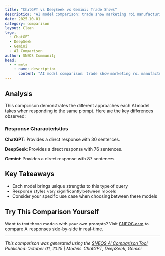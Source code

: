 ```yaml
---
title: "ChatGPT vs DeepSeek vs Gemini: Trade Shows"
description: "AI model comparison: trade show marketing roi manufacturing..."
date: 2025-10-01
category: comparison
layout: Clean
tags:
  - ChatGPT
  - DeepSeek
  - Gemini
  - AI Comparison
author: SNEOS Community
head:
  - - meta
    - name: description
      content: "AI model comparison: trade show marketing roi manufacturing..."
---
```


<ChatComparison
  title="ChatGPT vs DeepSeek vs Gemini: Trade Shows"
  prompt="trade show marketing roi manufacturing"
  :responses='{
    "ChatGPT": "Trade show marketing ROI (Return on Investment) in the manufacturing sector involves measuring the effectiveness and profitability of participating in trade shows. Trade shows are key platforms for manufacturers to showcase products, network with potential clients, and generate leads.\n\nHere are some steps and tips to measure and improve trade show marketing ROI for manufacturing companies:\n\n### 1. Define Clear Objectives\n- Generate qualified leads\n- Build brand awareness\n- Launch new products\n- Meet existing customers\n- Gather market intelligence\n\n### 2. Track Key Metrics\n- **Leads Generated:** Number of qualified leads collected during the event.\n- **Lead Conversion Rate:** Percentage of leads converted to customers post-event.\n- **Sales Revenue:** Direct sales attributed to trade show leads.\n- **Cost per Lead:** Total trade show cost divided by the number of leads.\n- **Customer Acquisition Cost:** Cost to acquire a customer from the trade show.\n- **Booth Traffic:** Number of visitors to the booth.\n- **Engagement:** Number of demos, meetings, or interactions.\n- **Brand Exposure:** Estimated impressions or media coverage.\n\n### 3. Calculate ROI\nROI can be calculated using the formula:\n\n\\[\nROI = \\frac{\\text{Net Profit from Trade Show}}{\\text{Total Investment in Trade Show}} \\times 100\n\\]\n\nWhere:\n\n- Net Profit = Revenue from trade show leads \u2013 Trade show costs\n- Trade show costs include booth rental, travel, marketing materials, staff time, giveaways, etc.\n\n### 4. Use Technology\n- **Lead Retrieval Systems:** Scan badges to collect lead data electronically.\n- **CRM Integration:** Import trade show leads directly into your CRM for tracking follow-up and sales.\n- **Analytics Tools:** Use tools to track digital campaigns associated with the trade show.\n\n### 5. Follow-up Strategy\n- Ensure timely and personalized follow-up within days after the event.\n- Use email campaigns, phone calls, or meetings to nurture leads and convert them into customers.\n\n### 6. Optimize Future Participation\n- Review ROI and metrics after the show.\n- Identify what worked and what didn\u2019t.\n- Adjust booth design, messaging, target audience, and follow-up tactics for better results.\n\n### Additional Tips for Manufacturing Companies\n- Highlight product demos and hands-on experiences to showcase capabilities.\n- Use case studies and success stories to build credibility.\n- Train booth staff thoroughly on both technical details and sales skills.\n- Network actively and attend seminars/workshops to gather market intelligence.\n\n---\n\nIf you want, I can help you create a more detailed ROI tracking template or provide strategies tailored to a specific manufacturing industry segment.",
    "DeepSeek": "Of course. This is a critical topic for manufacturers, where marketing budgets are often scrutinized heavily. Here\u2019s a comprehensive guide to understanding, measuring, and improving Trade Show Marketing ROI for a manufacturing company.\n\n### The Unique Challenge for Manufacturers\n\nFor a B2C company, ROI might be direct sales on the floor. For manufacturers, the sales cycle is long, complex, and involves high-value capital equipment or multi-year component contracts. Therefore, your ROI calculation must be more sophisticated than just \u0022sales at the show.\u0022\n\n**The Goal of a Manufacturing Trade Show is rarely an immediate sale.** It\u0027s about:\n*   Generating high-quality, sales-ready leads.\n*   Building brand awareness and industry authority.\n*   Launching new products or technologies.\n*   Strengthening relationships with existing distributors, partners, and key clients.\n*   Conducting competitive intelligence.\n\n---\n\n### How to Calculate Trade Show ROI for Manufacturing\n\nThe classic ROI formula is:\n\n**ROI = (Net Return on Investment / Cost of Investment) x 100**\n\nLet\u0027s break this down for a manufacturing context.\n\n#### Step 1: Calculate Your Total Investment (Cost)\n\nThis must include *every* cost associated with the show:\n*   **Exhibit Space:** The cost of the booth space itself.\n*   **Booth Design \u0026 Build:** Custom fabrication, rental, graphics, lighting.\n*   **Shipping \u0026 Logistics:** Freight to and from the show, drayage (material handling), storage.\n*   **Travel \u0026 Accommodations:** Flights, hotels, meals, taxis for all staff.\n*   **Staff Time:** Calculate the cost of having your sales engineers, product managers, and executives at the show (salary, benefits, and opportunity cost).\n*   **Promotions \u0026 Marketing:** Pre-show mailers, advertising, sponsored content, giveaways, customer hospitality events.\n*   **Show Services:** Electricity, internet, cleaning, furniture rental.\n\n**Example Total Investment:** $75,000\n\n#### Step 2: Quantify Your Returns (Net Return)\n\nThis is the harder part. You must assign a monetary value to your outcomes.\n\n**1. Lead Generation (The Most Common Metric)**\n*   **Track Leads Meticulously:** Use a QR code system, badge scanner, or a dedicated CRM form to capture every lead.\n*   **Qualify Leads Immediately:** Use a simple system like:\n    *   **Hot Lead:** Requests a quote or an in-person demo post-show. (High Value)\n    *   **Warm Lead:** Engaged deeply with a product, has a need within 12 months. (Medium Value)\n    *   **Cold Lead:** General inquiry, student, competitor. (Low Value)\n*   **Assign a Dollar Value:** Work with your sales team to determine the average value of a lead that converts to a sale.\n    *   *Example: If your average deal size is $50,000 and your lead-to-customer conversion rate is 10%, then the value of a single lead is $5,000 ($50,000 x 0.10).*\n    *   If you capture 10 \u0022Hot Leads,\u0022 their potential value is 10 x $5,000 = **$50,000**.\n\n**2. Actual Sales Attributed to the Show**\n*   Track deals closed within your typical sales cycle (e.g., 6-18 months) that originated from a show lead.\n*   **Example:** You close 3 deals from show leads with a total contract value of $300,000.\n\n**3. Strengthening Existing Customer Relationships**\n*   A retained customer is more valuable than a new one. Calculate the value of a renewed contract or an upsell that was finalized or strongly influenced at the show.\n*   **Example:** You secured a $100,000 upgrade order from an existing client you met at your hospitality suite.\n\n**4. PR \u0026 Brand Value**\n*   Calculate the Advertising Value Equivalency (AVE) of any media mentions or features that resulted from the show.\n*   While softer, this has value. Did you win a \u0022Best New Product\u0022 award? That\u0027s a tangible asset.\n\n#### Putting It All Together: An ROI Calculation\n\nLet\u0027s assume:\n*   **Total Investment:** $75,000\n*   **Returns:**\n    *   Sales from New Leads: $300,000 (3 deals closed)\n    *   Value of Qualified Leads: $50,000 (10 hot leads not yet closed)\n    *   Upsell from Existing Client: $100,000\n\n*   **Total Gross Return:** $300,000 \u002B $50,000 \u002B $100,000 = $450,000\n*   **Net Return:** $450,000 - $75,000 = $375,000\n\n*   **ROI Calculation:** ($375,000 / $75,000) x 100 = **500%**\n\nThis shows a strong return, but remember, the $50,000 in lead value is potential, not yet realized.\n\n---\n\n### Key Performance Indicators (KPIs) Beyond Straight ROI\n\nTo get the full picture, also track these metrics:\n\n*   **Cost Per Lead:** Total Investment / Number of Leads.\n*   **Lead-to-Sale Conversion Rate:** Percentage of show leads that become customers.\n*   **Booth Traffic Quality:** Not just volume, but the percentage of visitors who are actual decision-makers (Engineers, VPs, Purchasing Managers).\n*   **Engagement Rate:** How many meaningful conversations did your team have?\n*   **Customer Meeting Goal:** Did you achieve your target number of meetings with key accounts?\n\n---\n\n### How to Drastically Improve Your Trade Show ROI\n\n**1. Pre-Show Marketing is Non-Negotiable**\n*   **Email Blasts:** Send targeted invites to your database with a link to schedule a meeting at your booth.\n*   **Social Media:** Use the event hashtag, tease product demos, and post \u0022Visit us at Booth #XXX\u0022 graphics.\n*   **Personal Outreach:** Have your sales team personally call their top 10 accounts to set up booth appointments.\n\n**2. Your Booth is a Conversation Starter, Not a Brochure Stand**\n*   **Demonstrate, Don\u0027t Just Display:** If you make a machine, have it running. Show it solving a real problem. If you make a component, show it in a working assembly or with an interactive digital twin.\n*   **Focus on Benefits:** Your graphics should lead with the customer\u0027s pain point and your solution (e.g., \u0022Reduce Downtime by 30%\u0022 vs. \u0022High-Performance Actuator\u0022).\n*   **Create a Theater:** Schedule live demos or presentations to draw a crowd.\n\n**3. Staff is Everything**\n*   **Train Your Booth Staff:** They should be sales engineers, not just order-takers. Train them on open-ended questions: \u0022What\u0027s your biggest production challenge?\u0022\n*   **Set Clear Goals:** \u0022Each of you is responsible for collecting 20 qualified leads per day.\u0022\n*   **The 10-Foot Rule:** Anyone who comes within 10 feet of your booth should be greeted with a smile and eye contact.\n\n**4. Post-Show Follow-Up: Where ROI is Won or Lost**\n*   **The 24-Hour Rule:** The first follow-up (a \u0022great to meet you\u0022 email) must happen within 24 hours.\n*   **Lead Nurturing:** Hot leads get a call from a salesperson within 48 hours. Warm leads enter a targeted nurture campaign with case studies and technical specs.\n*   **Measure \u0026 Refine:** Track your follow-up conversion rates to improve your process for the next show.\n\n### Conclusion\n\nFor a manufacturer, trade show ROI is a blend of hard numbers and strategic value. By shifting the focus from immediate sales to **qualified lead generation and relationship building**, and by implementing a rigorous system to track and measure these efforts, you can confidently prove the value of your trade show investment and continuously improve your results.",
    "Gemini": "## Trade Show Marketing ROI for Manufacturing:  A Comprehensive Guide\n\nTrade shows can be a significant investment for manufacturing companies.  Calculating and maximizing the Return on Investment (ROI) is crucial to justifying the expense and proving the effectiveness of your trade show participation. Here\u0027s a breakdown of how to approach trade show ROI in the manufacturing sector:\n\n**1. Defining Your Objectives \u0026 Key Performance Indicators (KPIs):**\n\nBefore you even book a booth, define clear, measurable objectives. These will form the basis for your ROI calculation.  Examples include:\n\n*   **Lead Generation:**  Number of qualified leads gathered (consider different lead levels - cold, warm, hot).\n*   **Brand Awareness:** Measured through booth traffic, social media mentions, and post-show surveys.\n*   **Sales:** Direct sales at the show, sales generated from leads within a defined timeframe (e.g., 6-12 months).\n*   **Relationship Building:** Number of meetings with key customers, distributors, or partners.\n*   **Product Launches:** Media coverage, customer feedback, and pre-orders generated.\n*   **Market Research:** Gathering competitive intelligence and understanding customer needs.\n*   **Image Enhancement:** Positioning your company as a leader in the industry.\n*   **Employee Engagement:** Providing staff with training and development opportunities.\n\n**Key Performance Indicators (KPIs) to track:**\n\n*   **Booth Traffic:** Total number of visitors to your booth.\n*   **Lead Generation Cost:** Total trade show cost divided by the number of leads generated.\n*   **Lead Conversion Rate:** Percentage of leads that convert into opportunities and ultimately, customers.\n*   **Sales Revenue:** Total revenue generated from leads originating from the trade show.\n*   **Customer Acquisition Cost (CAC):** Total marketing cost (including the trade show) divided by the number of new customers acquired.\n*   **Customer Lifetime Value (CLTV):**  Predict the total revenue a customer will generate during their relationship with your company.\n*   **Media Mentions:** Number of times your company is mentioned in press releases or media coverage related to the show.\n*   **Social Media Engagement:** Number of likes, shares, and comments on your social media posts related to the show.\n*   **Brand Awareness Metrics:** Pre- and post-show surveys to measure brand recognition and perception.\n\n**2. Calculating Your Investment (Total Trade Show Costs):**\n\nThis is more than just the booth fee.  Be meticulous and include everything:\n\n*   **Booth Space:**  Cost of the booth rental, including square footage.\n*   **Booth Design \u0026 Construction:** Costs for booth design, build, installation, and dismantling.\n*   **Shipping \u0026 Logistics:**  Transportation of booth materials, equipment, and products.\n*   **Travel \u0026 Accommodation:**  Flights, hotels, meals, and transportation for your team.\n*   **Staffing Costs:**  Salaries, overtime, and per diems for your booth staff.\n*   **Marketing Materials:**  Printing costs for brochures, flyers, banners, and promotional items.\n*   **Giveaways \u0026 Promotional Products:**  Cost of any items given away at the booth.\n*   **Pre-Show Marketing:**  Email campaigns, advertising, and social media promotion.\n*   **On-Site Expenses:**  Internet access, electricity, cleaning services, and other on-site fees.\n*   **Post-Show Follow-Up:** Costs associated with nurturing leads and following up after the show (e.g., email marketing, sales calls).\n*   **Software \u0026 Tools:** CRM updates, lead capture software, and analytics platforms.\n*   **Management Overhead:**  Time spent planning, organizing, and managing the trade show.  Allocate a percentage of relevant employees\u0027 salaries.\n\n**3.  Measuring the Returns:**\n\nThis is where tracking and diligent follow-up are crucial.\n\n*   **Lead Tracking \u0026 Scoring:**  Implement a system for tracking leads generated at the show. Assign a score to each lead based on its potential value and likelihood of conversion.  Use your CRM to manage and nurture these leads.\n*   **Sales Attribution:**  Identify which sales opportunities originated from the trade show.  This might involve asking new customers how they heard about your company or tracking leads that entered your sales pipeline after the event.\n*   **Customer Lifetime Value (CLTV):**  Estimate the CLTV of customers acquired through the trade show.  This provides a more comprehensive view of the long-term value of your investment.\n*   **Surveys \u0026 Feedback:**  Send out post-show surveys to attendees to gather feedback on your booth, products, and services.\n*   **Website Analytics:** Track website traffic and conversions from visitors who attended the trade show.  Use UTM parameters in your marketing materials to identify visitors who came to your website specifically because of the show.\n*   **Media Coverage Analysis:** Monitor media coverage related to the trade show and assess the impact on your brand awareness.\n\n**4. Calculating the ROI:**\n\nThere are different ways to calculate ROI, but here\u0027s a common formula:\n\n**ROI = ((Total Revenue Generated - Total Trade Show Costs) / Total Trade Show Costs) x 100**\n\n**Example:**\n\n*   Total Trade Show Costs: $50,000\n*   Total Revenue Generated from Trade Show Leads (within 1 year): $150,000\n\n**ROI = (($150,000 - $50,000) / $50,000) x 100 = 200%**\n\n**Interpretation:**  For every dollar spent on the trade show, the company generated $2 in profit.\n\n**Important Considerations for Manufacturing ROI:**\n\n*   **Long Sales Cycles:**  Manufacturing often involves long sales cycles.  Be patient and track leads for a longer period (e.g., 12-24 months) to get a more accurate picture of ROI.\n*   **Complex Products \u0026 Services:**  Manufacturing companies often sell complex products and services that require significant technical expertise.  Ensure your booth staff is well-trained and knowledgeable to effectively answer questions and qualify leads.\n*   **Relationship-Driven Sales:**  Building relationships is crucial in the manufacturing industry.  Focus on creating opportunities for networking and building rapport with potential customers.\n*   **Industry-Specific Metrics:**  Consider incorporating industry-specific metrics into your ROI calculation, such as the number of new distributors signed or the number of RFQs (Requests for Quotation) received.\n*   **Qualitative Benefits:**  Don\u0027t overlook the qualitative benefits of trade shows, such as brand awareness, competitor analysis, and employee morale.  While difficult to quantify, these benefits can contribute significantly to your overall marketing strategy.\n\n**5. Strategies to Improve Trade Show ROI in Manufacturing:**\n\n*   **Pre-Show Promotion:**  Aggressively promote your presence at the show through email marketing, social media, and industry publications.  Offer incentives to encourage attendees to visit your booth.\n*   **Booth Design \u0026 Engagement:**  Create a visually appealing and interactive booth that attracts attention and encourages engagement.  Demonstrate your products and services through live demos, videos, and interactive displays.\n*   **Lead Capture \u0026 Qualification:**  Use a lead capture system (e.g., lead retrieval scanners, CRM integration) to efficiently collect lead information.  Train your booth staff to qualify leads and prioritize follow-up efforts.\n*   **Post-Show Follow-Up:**  Develop a comprehensive follow-up plan to nurture leads and convert them into customers.  Personalize your communication and tailor your message to each lead\u0027s specific needs.\n*   **Track \u0026 Analyze Results:**  Continuously track and analyze your trade show performance.  Identify what worked well and what could be improved for future events.\n*   **Strategic Show Selection:** Carefully evaluate potential trade shows based on your target audience, industry relevance, and past performance.  Don\u0027t just attend every show \u2013 focus on the ones that offer the best ROI potential.\n*   **Training Your Team:** Invest in pre-show training for your booth staff.  Ensure they are knowledgeable about your products, services, and target audience. Teach them effective lead generation and qualification techniques.\n\n**In summary, calculating and improving trade show ROI in manufacturing requires careful planning, meticulous tracking, and a strong commitment to follow-up. By defining clear objectives, accurately measuring costs and returns, and continuously optimizing your trade show strategy, you can maximize the value of your investment and achieve your marketing goals.**\n"
  }'
  published-date="19:29"
/>

## Analysis

This comparison demonstrates the different approaches each AI model takes when responding to the same prompt. Here are the key differences observed:

### Response Characteristics

**ChatGPT**: Provides a direct response with 30 sentences. 

**DeepSeek**: Provides a direct response with 76 sentences. 

**Gemini**: Provides a direct response with 87 sentences. 

## Key Takeaways

- Each model brings unique strengths to this type of query
- Response styles vary significantly between models
- Consider your specific use case when choosing between these models

## Try This Comparison Yourself

Want to test these models with your own prompts? Visit [SNEOS.com](https://sneos.com) to compare AI responses side-by-side in real-time.

---

*This comparison was generated using the [SNEOS AI Comparison Tool](https://sneos.com)*
*Published: October 01, 2025 | Models: ChatGPT, DeepSeek, Gemini*
